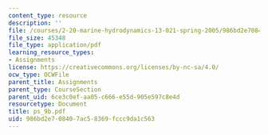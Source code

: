 ```yaml
---
content_type: resource
description: ''
file: /courses/2-20-marine-hydrodynamics-13-021-spring-2005/986bd2e708407ac58369fccc9da1c563_ps_9b.pdf
file_size: 45348
file_type: application/pdf
learning_resource_types:
- Assignments
license: https://creativecommons.org/licenses/by-nc-sa/4.0/
ocw_type: OCWFile
parent_title: Assignments
parent_type: CourseSection
parent_uid: 6ce3c0ef-aa05-c666-e55d-905e597c8e4d
resourcetype: Document
title: ps_9b.pdf
uid: 986bd2e7-0840-7ac5-8369-fccc9da1c563
---
```

